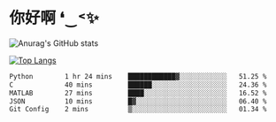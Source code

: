 # 你好啊 ❛‿˂✨

![Anurag's GitHub stats](https://github-readme-stats.vercel.app/api?username=ZombieFly&count_private=true&show_icons=true)

[![Top Langs](https://github-readme-stats.vercel.app/api/top-langs/?username=ZombieFly&layout=compact&count_private=true&hide=Ruby,makefile)](https://github.com/anuraghazra/github-readme-stats)

<!--START_SECTION:waka-->

```txt
Python        1 hr 24 mins    ████████████▓░░░░░░░░░░░░   51.25 %
C             40 mins         ██████░░░░░░░░░░░░░░░░░░░   24.36 %
MATLAB        27 mins         ████░░░░░░░░░░░░░░░░░░░░░   16.52 %
JSON          10 mins         █▓░░░░░░░░░░░░░░░░░░░░░░░   06.40 %
Git Config    2 mins          ▒░░░░░░░░░░░░░░░░░░░░░░░░   01.34 %
```

<!--END_SECTION:waka-->
